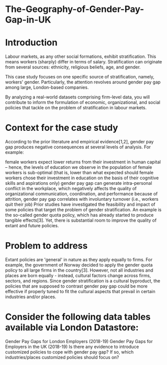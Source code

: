 # The-Geography-of-Gender-Pay-Gap-in-UK
# Introduction
Labour markets, as any other social formations, exhibit stratification. This means workers (sharply) differ in terms of salary. Stratification can originate from several sources: ethnicity, religious beliefs, age, and gender.

This case study focuses on one specific source of stratification, namely, workers' gender. Particularly, the attention revolves around gender pay gap among large, London-based companies.

By analyzing a real-world datasets comprising firm-level data, you will contribute to inform the formulation of economic, organizational, and social policies that tackle on the problem of stratification in labour markets.

# Context for the case study
According to the prior literature and empirical evidence[1,2], gender pay gap produces negative consequences at several levels of analysis. For example:

female workers expect lower returns from their investment in human capital – hence, the levels of education we observe in the population of female workers is sub-optimal (that is, lower than what expected should female workers chose their investment in education on the basis of their cognitive skills and aspirations only)
gender pay gap can generate intra-personal conflict in the workplace, which negatively affects the quality of organizational communication, coordination, and performance
because of attrition, gender pay gap correlates with involuntary turnover (i.e., workers quit their job)
Prior studies have investigated the feasibility and impact of some policies that target the problem of gender stratification. An example is the so-called gender quota policy, which has already started to produce tangible effects[3]. Yet, there is substantial room to improve the quality of extant and future policies.

# Problem to address
Extant policies are 'general' in nature as they apply equally to firms. For example, the government of Norway decided to apply the gender quota policy to all large firms in the country[3]. However, not all industries and places are born equally - instead, cultural factors change across firms, sectors, and regions. Since gender stratification is a cultural byproduct, the policies that are supposed to contrast gender pay gap could be more effective if properly tuned to fit the cultural aspects that prevail in certain industries and/or places.

# Consider the following data tables available via London Datastore:

Gender Pay Gaps for London Employers (2018-19)
Gender Pay Gaps for Employers in the UK (2018-19)
Is there any evidence to introduce customized policies to cope with gender pay gap? If so, which industries/places customized policies should focus on?
